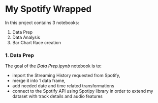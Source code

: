 # My Spotify Wrapped

In this project contains 3 notebooks:
1. Data Prep
2. Data Analysis
3. Bar Chart Race creation 

### 1. Data Prep
The goal of the _Data Prep.ipynb_ notebook is to:

* import the Streaming History requested from Spotify,
* merge it into 1 data frame,
* add needed date and time related transformations
* connect to the Spotify API using Spotipy library in order to extend my dataset with track details and audio features